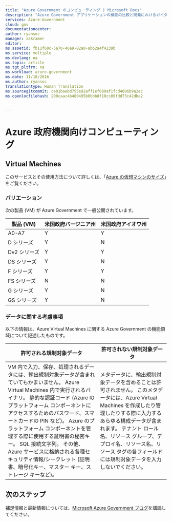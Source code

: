 ```yaml
---
title: "Azure Government のコンピューティング | Microsoft Docs"
description: "Azure Government アプリケーションの機能の比較と開発におけるガイダンスを示します。"
services: Azure-Government
cloud: gov
documentationcenter: 
author: ryansoc
manager: zakramer
editor: 
ms.assetid: fb11f60c-5a70-46a9-82a0-abb2a4f4239b
ms.service: multiple
ms.devlang: na
ms.topic: article
ms.tgt_pltfrm: na
ms.workload: azure-government
ms.date: 11/18/2016
ms.author: ryansoc
translationtype: Human Translation
ms.sourcegitcommit: ca01baebd755e92aff1ef080af1fcd4606b9a2ec
ms.openlocfilehash: 200caac4b480495b0bbb8f10cc89fdd73c42dbe2


---
```

# <a name="azure-government-compute"></a>Azure 政府機関向けコンピューティング
## <a name="virtual-machines"></a>Virtual Machines
このサービスとその使用方法について詳しくは、「[Azure の仮想マシンのサイズ](../virtual-machines/virtual-machines-windows-sizes.md?toc=%2fazure%2fvirtual-machines%2fwindows%2ftoc.json)」をご覧ください。

### <a name="variations"></a>バリエーション
次の製品 (VM) が Azure Government で一般公開されています。

| 製品 (VM) | 米国政府バージニア州 | 米国政府アイオワ州 |
| --- | --- | --- |
| A0-A7 |Y |Y |
| D シリーズ |Y |N |
| Dv2 シリーズ |Y |Y |
| DS シリーズ |Y |N |
| F シリーズ |Y |Y |
| FS シリーズ |N |N |
| G シリーズ |Y |N |
| GS シリーズ |Y |N |

### <a name="data-considerations"></a>データに関する考慮事項
以下の情報は、Azure Virtual Machines に関する Azure Government の機能領域について記述したものです。

| 許可される規制対象データ | 許可されない規制対象データ |
| --- | --- |
| VM 内で入力、保存、処理されるデータには、輸出規制対象データが含まれていてもかまいません。 Azure Virtual Machines 内で実行されるバイナリ。 静的な認証コード (Azure のプラットフォーム コンポーネントにアクセスするためのパスワード、スマートカードの PIN など)。 Azure のプラットフォーム コンポーネントを管理する際に使用する証明書の秘密キー。 SQL 接続文字列。  その他、Azure サービスに格納される各種セキュリティ情報/シークレット (証明書、暗号化キー、マスター キー、ストレージ キーなど)。 |メタデータに、輸出規制対象データを含めることは許可されません。 このメタデータには、Azure Virtual Machines を作成したり管理したりする際に入力するあらゆる構成データが含まれます。  テナント ロール名、リソース グループ、デプロイ名、リソース名、リソース タグの各フィールドには規制対象データを入力しないでください。 |

## <a name="next-steps"></a>次のステップ
補足情報と最新情報については、<a href="https://blogs.msdn.microsoft.com/azuregov/">Microsoft Azure Government ブログ</a>を講読してください。




<!--HONumber=Dec16_HO1-->


